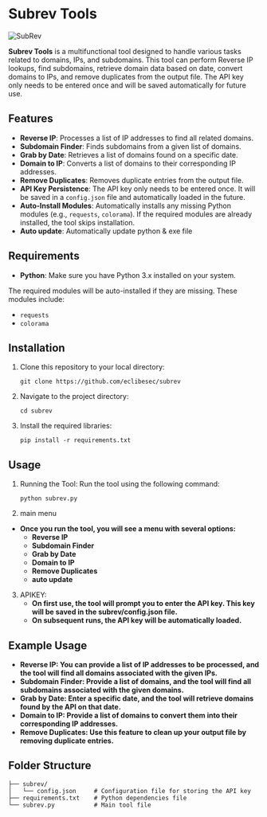 # Subrev Tools

![SubRev]([https://i.ibb.co/1ZpFr70/Screenshot-986.png](https://i.ibb.co.com/2ynRkKY/Screenshot-2024-09-23-203027.png))

**Subrev Tools** is a multifunctional tool designed to handle various tasks related to domains, IPs, and subdomains. This tool can perform Reverse IP lookups, find subdomains, retrieve domain data based on date, convert domains to IPs, and remove duplicates from the output file. The API key only needs to be entered once and will be saved automatically for future use.

## Features

- **Reverse IP**: Processes a list of IP addresses to find all related domains.
- **Subdomain Finder**: Finds subdomains from a given list of domains.
- **Grab by Date**: Retrieves a list of domains found on a specific date.
- **Domain to IP**: Converts a list of domains to their corresponding IP addresses.
- **Remove Duplicates**: Removes duplicate entries from the output file.
- **API Key Persistence**: The API key only needs to be entered once. It will be saved in a `config.json` file and automatically loaded in the future.
- **Auto-Install Modules**: Automatically installs any missing Python modules (e.g., `requests`, `colorama`). If the required modules are already installed, the tool skips installation.
- **Auto update**: Automatically update python & exe file
## Requirements

- **Python**: Make sure you have Python 3.x installed on your system.

The required modules will be auto-installed if they are missing. These modules include:

- `requests`
- `colorama`

## Installation

1. Clone this repository to your local directory:

   ```
   git clone https://github.com/eclibesec/subrev
2. Navigate to the project directory:
   ```
   cd subrev
3. Install the required libraries:
   ```
   pip install -r requirements.txt
## Usage
1. Running the Tool: Run the tool using the following command:
   ```
   python subrev.py
2. main menu
- **Once you run the tool, you will see a menu with several options:**
  - **Reverse IP**
  - **Subdomain Finder**
  - **Grab by Date**
  - **Domain to IP**
  - **Remove Duplicates**
  - **auto update**
3. APIKEY:
   - **On first use, the tool will prompt you to enter the API key. This key will be saved in the subrev/config.json file.**
   - **On subsequent runs, the API key will be automatically loaded.**

## Example Usage
- **Reverse IP: You can provide a list of IP addresses to be processed, and the tool will find all domains associated with the given IPs.**
- **Subdomain Finder: Provide a list of domains, and the tool will find all subdomains associated with the given domains.**
- **Grab by Date: Enter a specific date, and the tool will retrieve domains found by the API on that date.**
- **Domain to IP: Provide a list of domains to convert them into their corresponding IP addresses.**
- **Remove Duplicates: Use this feature to clean up your output file by removing duplicate entries.**

## Folder Structure
  ```
├── subrev/
│   └── config.json     # Configuration file for storing the API key
├── requirements.txt    # Python dependencies file
└── subrev.py           # Main tool file
